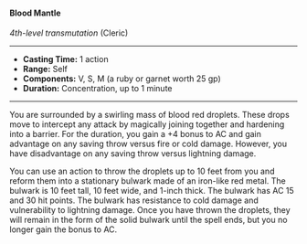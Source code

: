 #### Blood Mantle
*4th-level transmutation* (Cleric)
___
- **Casting Time:** 1 action
- **Range:** Self
- **Components:** V, S, M (a ruby or garnet worth 25 gp)
- **Duration:** Concentration, up to 1 minute
---
You are surrounded by a swirling mass of blood red droplets. These drops move to intercept any attack by magically joining together and hardening into a barrier. For the duration, you gain a +4 bonus to AC and gain advantage on any saving throw versus fire or cold damage. However, you have disadvantage on any saving throw versus lightning damage.

You can use an action to throw the droplets up to 10 feet from you and reform them into a stationary bulwark made of an iron-like red metal. The bulwark is 10 feet tall, 10 feet wide, and 1-inch thick. The bulwark has AC 15 and 30 hit points. The bulwark has resistance to cold damage and vulnerability to lightning damage. Once you have thrown the droplets, they will remain in the form of the solid bulwark until the spell ends, but you no longer gain the bonus to AC.
